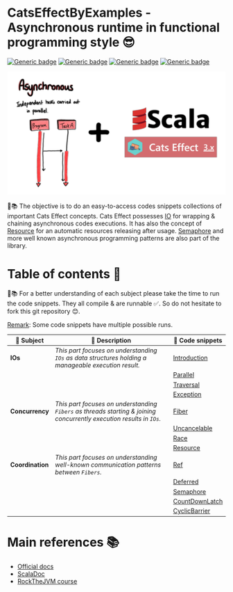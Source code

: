 # CatsEffectByExamples - Asynchronous runtime in functional programming style 😎

[![Generic badge](https://img.shields.io/badge/Scala-2.12.16-darkred.svg?style=plastic)](https://www.scala-lang.org/)
[![Generic badge](https://img.shields.io/badge/CatsEffect3-3.3.14-red.svg?style=plastic)](https://typelevel.org/cats-effect/)
[![Generic badge](https://img.shields.io/badge/SBT-1.6.2-blue.svg?style=plastic)](https://www.scala-sbt.org/)
[![Generic badge](https://img.shields.io/badge/OpenJDK-11-white.svg?style=plastic)](https://adoptium.net/)

![img.png](docs/front-img.jpg)

👾📚 The objective is to do an easy-to-access codes snippets collections of important Cats Effect concepts.
Cats Effect possesses [IO](https://typelevel.org/cats-effect/api/3.x/cats/effect/IO.html)
for wrapping & chaining asynchronous codes executions.
It has also the concept of [Resource](https://typelevel.org/cats-effect/api/3.x/cats/effect/kernel/Resource.html)
for an automatic resources releasing after usage.
[Semaphore](https://typelevel.org/cats-effect/api/3.x/cats/effect/std/Semaphore.html) and more well known asynchronous
programming patterns are also part of the library.


# Table of contents 📃

🔎📚 For a better understanding of each subject please take the time to run the code snippets.
They all compile & are runnable ✅. So do not hesitate to fork this git repository 😊.

<ins>Remark</ins>: Some code snippets have multiple possible runs.

| 🔎 Subject       | 📃 Description                                                                                                       | 👾 Code snippets                                                         |
|------------------|----------------------------------------------------------------------------------------------------------------------|--------------------------------------------------------------------------|
| **IOs**          | *This part focuses on understanding `IOs` as data structures holding a manageable execution result.*                 | [Introduction](src/main/scala/_0_io/_A_Introduction.scala)               |
|                  |                                                                                                                      | [Parallel](src/main/scala/_0_io/_B_Parallel.scala)                       |
|                  |                                                                                                                      | [Traversal](src/main/scala/_0_io/_C_Traversal.scala)                     |
|                  |                                                                                                                      | [Exception](src/main/scala/_0_io/_D_Exception.scala)                     |
| **Concurrency**  | *This part focuses on understanding `Fibers` as threads starting & joining concurrently execution results in `IOs`.* | [Fiber](src/main/scala/_1_concurrency/_A_Fiber.scala)                    |
|                  |                                                                                                                      | [Uncancelable](src/main/scala/_1_concurrency/_B_Uncancelable.scala)      |
|                  |                                                                                                                      | [Race](src/main/scala/_1_concurrency/_C_Race.scala)                      |
|                  |                                                                                                                      | [Resource](src/main/scala/_1_concurrency/_D_Resource.scala)              |
| **Coordination** | *This part focuses on understanding well-known communication patterns between `Fibers`.*                             | [Ref](src/main/scala/_2_coordination/_A_Ref.scala)                       |
|                  |                                                                                                                      | [Deferred](src/main/scala/_2_coordination/_B_Deferred.scala)             |
|                  |                                                                                                                      | [Semaphore](src/main/scala/_2_coordination/_C_Semaphore.scala)           |
|                  |                                                                                                                      | [CountDownLatch](src/main/scala/_2_coordination/_D_CountDownLatch.scala) |
|                  |                                                                                                                      | [CyclicBarrier](src/main/scala/_2_coordination/_E_CyclicBarrier.scala)   |


# Main references 📚

- [Official docs](https://typelevel.org/cats-effect/docs/getting-started)
- [ScalaDoc](https://typelevel.org/cats-effect/api/3.x/index.html)
- [RockTheJVM course](https://rockthejvm.com/p/cats-effect)